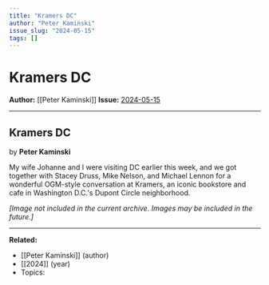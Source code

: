 ```yaml
---
title: "Kramers DC"
author: "Peter Kaminski"
issue_slug: "2024-05-15"
tags: []
---
```


# Kramers DC

**Author:** [[Peter Kaminski]]
**Issue:** [2024-05-15](https://plex.collectivesensecommons.org/2024-05-15/)

---

## Kramers DC
by **Peter Kaminski**

My wife Johanne and I were visiting DC earlier this week, and we got together with Stacey Druss, Mike Nelson, and Michael Lennon for a wonderful OGM-style conversation at Kramers, an iconic bookstore and cafe in Washington D.C.'s Dupont Circle neighborhood. 

*[Image not included in the current archive. Images may be included in the future.]*

---

**Related:**
- [[Peter Kaminski]] (author)
- [[2024]] (year)
- Topics: 

